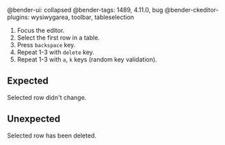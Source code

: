 @bender-ui: collapsed
@bender-tags: 1489, 4.11.0, bug
@bender-ckeditor-plugins: wysiwygarea, toolbar, tableselection

1. Focus the editor.
1. Select the first row in a table.
1. Press `backspace` key.
1. Repeat 1-3 with `delete` key.
1. Repeat 1-3 with `a`, `k` keys (random key validation).

## Expected

Selected row didn't change.

## Unexpected

Selected row has been deleted.

